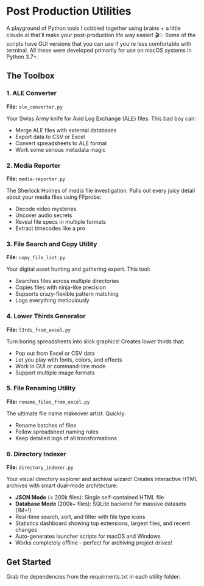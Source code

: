 # Post Production Utilities

A playground of Python tools I cobbled together using brains + a little claude.ai that'll make your post-production life way easier! 🎬✨
Some of the scripts have GUI versions that you can use if you're less comfortable with terminal. All these were developed primarily for use on macOS systems in Python 3.7+.

## The Toolbox

### 1. ALE Converter
**File:** `ale_converter.py`

Your Swiss Army knife for Avid Log Exchange (ALE) files. This bad boy can:
- Merge ALE files with external databases
- Export data to CSV or Excel
- Convert spreadsheets to ALE format
- Work some serious metadata magic

### 2. Media Reporter
**File:** `media-reporter.py`

The Sherlock Holmes of media file investigation. Pulls out every juicy detail about your media files using FFprobe:
- Decode video mysteries
- Uncover audio secrets
- Reveal file specs in multiple formats
- Extract timecodes like a pro

### 3. File Search and Copy Utility
**File:** `copy_file_list.py`

Your digital asset hunting and gathering expert. This tool:
- Searches files across multiple directories
- Copies files with ninja-like precision
- Supports crazy-flexible pattern matching
- Logs everything meticulously

### 4. Lower Thirds Generator
**File:** `l3rds_from_excel.py`

Turn boring spreadsheets into slick graphics! Creates lower thirds that:
- Pop out from Excel or CSV data
- Let you play with fonts, colors, and effects
- Work in GUI or command-line mode
- Support multiple image formats

### 5. File Renaming Utility
**File:** `rename_files_from_excel.py`

The ultimate file name makeover artist. Quickly:
- Rename batches of files
- Follow spreadsheet naming rules
- Keep detailed logs of all transformations

### 6. Directory Indexer
**File:** `directory_indexer.py`

Your visual directory explorer and archival wizard! Creates interactive HTML archives with smart dual-mode architecture:
- **JSON Mode** (< 200k files): Single self-contained HTML file
- **Database Mode** (200k+ files): SQLite backend for massive datasets (1M+!)
- Real-time search, sort, and filter with file type icons
- Statistics dashboard showing top extensions, largest files, and recent changes
- Auto-generates launcher scripts for macOS and Windows
- Works completely offline - perfect for archiving project drives!

## Get Started

Grab the dependencies from the requirments.txt in each utility folder:
